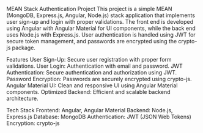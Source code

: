 MEAN Stack Authentication Project
This project is a simple MEAN (MongoDB, Express.js, Angular, Node.js) stack application that implements user sign-up and login with proper validations. The front end is developed using Angular with Angular Material for UI components, while the back end uses Node.js with Express.js. User authentication is handled using JWT for secure token management, and passwords are encrypted using the crypto-js package.

Features
    User Sign-Up: Secure user registration with proper form validations.
    User Login: Authentication with email and password.
    JWT Authentication: Secure authentication and authorization using JWT.
    Password Encryption: Passwords are securely encrypted using crypto-js.
    Angular Material UI: Clean and responsive UI using Angular Material components.
    Optimized Backend: Efficient and scalable backend architecture.

Tech Stack
    Frontend: Angular, Angular Material
    Backend: Node.js, Express.js
    Database: MongoDB
    Authentication: JWT (JSON Web Tokens)
    Encryption: crypto-js